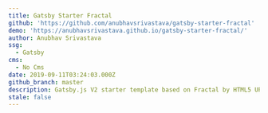 ```yaml
---
title: Gatsby Starter Fractal
github: 'https://github.com/anubhavsrivastava/gatsby-starter-fractal'
demo: 'https://anubhavsrivastava.github.io/gatsby-starter-fractal/'
author: Anubhav Srivastava
ssg:
  - Gatsby
cms:
  - No Cms
date: 2019-09-11T03:24:03.000Z
github_branch: master
description: Gatsby.js V2 starter template based on Fractal by HTML5 UP
stale: false
---
```

